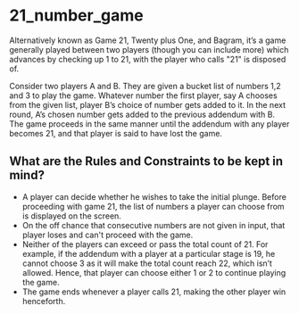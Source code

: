 # 21_number_game

<span style="font-weight: 400;">Alternatively known as Game 21, Twenty plus One, and Bagram, it’s a game generally played between two players (though you can include more) which advances by checking up 1 to 21, with the player who calls "21" is disposed of.</span>

<p><span style="font-weight: 400;">Consider two players A and B. They are given a bucket list of numbers 1,2 and 3 to play the game. Whatever number the first player, say A chooses from the given list, player B’s choice of number gets added to it. In the next round, A’s chosen number gets added to the previous addendum with B. The game proceeds in the same manner until the addendum with any player becomes 21, and that player is said to have lost the game.</span></p>

<h2 id="id10"><strong>What are the Rules and Constraints to be kept in mind?</strong></h2>
<ul>
<li style="font-weight: 400;" aria-level="1"><span style="font-weight: 400;">A player can decide whether he wishes to take the initial plunge. Before proceeding with game 21, the list of numbers a player can choose from is displayed on the screen.</span></li>
<li style="font-weight: 400;" aria-level="1"><span style="font-weight: 400;">On the off chance that consecutive numbers are not given in input, that player loses and can't proceed with the game.</span></li>
<li style="font-weight: 400;" aria-level="1"><span style="font-weight: 400;">Neither of the players can exceed or pass the total count of 21. For example, if the addendum with a player at a particular stage is 19, he cannot choose 3 as it will make the total count reach 22, which isn’t allowed. Hence, that player can choose either 1 or 2 to continue playing the game.</span></li>
<li style="font-weight: 400;" aria-level="1"><span style="font-weight: 400;">The game ends whenever a player calls 21, making the other player win henceforth.</span></li>
</ul>
